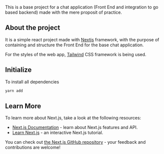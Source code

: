 This is a base project for a chat application (Front End and integration to go based backend) made with the mere proposit of practice.

## About the project

It is a simple react project made with [Nextjs](https://nextjs.org/) framework, with the purpose of containing and structure the Front End for the base chat application.

For the styles of the web app, [Tailwind](https://tailwindcss.com/) CSS framework is being used.

## Initialize

To install all dependencies

```bash
yarn add
```

## Learn More

To learn more about Next.js, take a look at the following resources:

- [Next.js Documentation](https://nextjs.org/docs) - learn about Next.js features and API.
- [Learn Next.js](https://nextjs.org/learn) - an interactive Next.js tutorial.

You can check out [the Next.js GitHub repository](https://github.com/vercel/next.js/) - your feedback and contributions are welcome!
